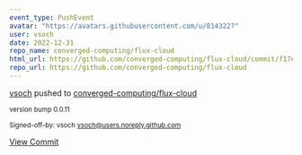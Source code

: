 ```yaml
---
event_type: PushEvent
avatar: "https://avatars.githubusercontent.com/u/814322?"
user: vsoch
date: 2022-12-31
repo_name: converged-computing/flux-cloud
html_url: https://github.com/converged-computing/flux-cloud/commit/f17e0d66eec676bee309a63213c7a0d47c9be992
repo_url: https://github.com/converged-computing/flux-cloud
---
```


<a href='https://github.com/vsoch' target='_blank'>vsoch</a> pushed to <a href='https://github.com/converged-computing/flux-cloud' target='_blank'>converged-computing/flux-cloud</a>

<small>version bump 0.0.11

Signed-off-by: vsoch <vsoch@users.noreply.github.com></small>

<a href='https://github.com/converged-computing/flux-cloud/commit/f17e0d66eec676bee309a63213c7a0d47c9be992' target='_blank'>View Commit</a>